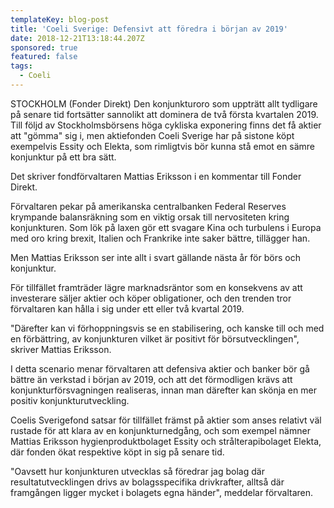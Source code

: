 ```yaml
---
templateKey: blog-post
title: 'Coeli Sverige: Defensivt att föredra i början av 2019'
date: 2018-12-21T13:18:44.207Z
sponsored: true
featured: false
tags:
  - Coeli
---
```

STOCKHOLM (Fonder Direkt) Den konjunkturoro som uppträtt allt tydligare på senare tid fortsätter sannolikt att dominera de två första kvartalen 2019. Till följd av Stockholmsbörsens höga cykliska exponering finns det få aktier att "gömma" sig i, men aktiefonden Coeli Sverige har på sistone köpt exempelvis Essity och Elekta, som rimligtvis bör kunna stå emot en sämre konjunktur på ett bra sätt.

Det skriver fondförvaltaren Mattias Eriksson i en kommentar till Fonder Direkt.

Förvaltaren pekar på amerikanska centralbanken Federal Reserves krympande balansräkning som en viktig orsak till nervositeten kring konjunkturen. Som lök på laxen gör ett svagare Kina och turbulens i Europa med oro kring brexit, Italien och Frankrike inte saker bättre, tillägger han.

Men Mattias Eriksson ser inte allt i svart gällande nästa år för börs och konjunktur.

För tillfället framträder lägre marknadsräntor som en konsekvens av att investerare säljer aktier och köper obligationer, och den trenden tror förvaltaren kan hålla i sig under ett eller två kvartal 2019.

"Därefter kan vi förhoppningsvis se en stabilisering, och kanske till och med en förbättring, av konjunkturen vilket är positivt för börsutvecklingen", skriver Mattias Eriksson.

I detta scenario menar förvaltaren att defensiva aktier och banker bör gå bättre än verkstad i början av 2019, och att det förmodligen krävs att konjunkturförsvagningen realiseras, innan man därefter kan skönja en mer positiv konjunkturutveckling.

Coelis Sverigefond satsar för tillfället främst på aktier som anses relativt väl rustade för att klara av en konjunkturnedgång, och som exempel nämner Mattias Eriksson hygienproduktbolaget Essity och strålterapibolaget Elekta, där fonden ökat respektive köpt in sig på senare tid.

"Oavsett hur konjunkturen utvecklas så föredrar jag bolag där resultatutvecklingen drivs av bolagsspecifika drivkrafter, alltså där framgången ligger mycket i bolagets egna händer", meddelar förvaltaren.

